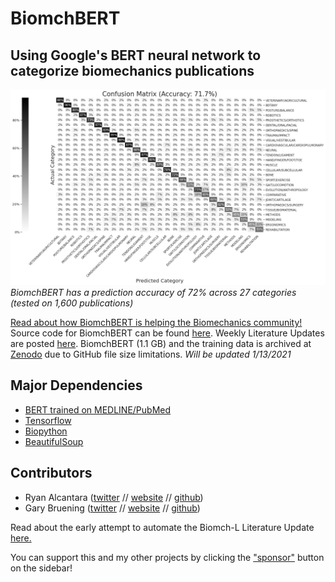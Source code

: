 # BiomchBERT 
## Using Google's BERT neural network to categorize biomechanics publications

![BiomchBERT_Accuracy](Plots/BiomchBERT_confusion_matrix.png) *BiomchBERT has a prediction accuracy of 72% across 27 categories (tested on 1,600 publications)*

[Read about how BiomchBERT is helping the Biomechanics community!](https://www.ryan-alcantara.com/projects/p88_BiomchBERT/)
Source code for BiomchBERT can be found
[here](Construct_Models/BERT_lit_up.ipynb). Weekly Literature Updates are posted [here](https://biomch-l.isbweb.org/forum/biomch-l-forums/literature-update).
BiomchBERT (1.1 GB) and the training data is archived at [Zenodo](https://zenodo.org/record/4356055) due to GitHub file size limitations. *Will be updated 1/13/2021*

## Major Dependencies
* [BERT trained on MEDLINE/PubMed](https://tfhub.dev/google/experts/bert/pubmed/2)
* [Tensorflow](https://www.tensorflow.org/install)
* [Biopython](https://biopython.org/wiki/Download)
* [BeautifulSoup](https://www.crummy.com/software/BeautifulSoup/bs4/doc/)

## Contributors
- Ryan Alcantara ([twitter](https://twitter.com/Ryan_Alcantara_) // [website](https://ryan-alcantara.com) // [github](https://github.com/alcantarar)) 
- Gary Bruening ([twitter](https://twitter.com/garebearbru) // [website](https://gbruening.github.io/) // [github](https://github.com/GBruening))

Read about the early attempt to automate the Biomch-L Literature Update [here.](https://ryan-alcantara.com/projects/p98_literature/)

You can support this and my other projects by clicking the ["sponsor"](https/github.com/sponsor/alcantarar) button on the sidebar!
